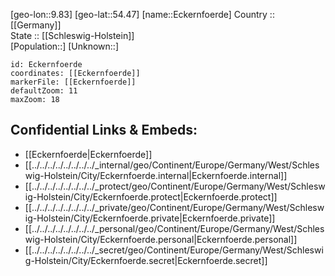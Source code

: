 ﻿---
location: [54.47,9.83] 
mapzoom: [7,12] 
mapmarker: city 
type: City
tags:
- geo/City


SpocWebEntityId: 29963
isDeleted: false
confidential: public

---
[geo-lon::9.83] 
[geo-lat::54.47] 
[name::Eckernfoerde] 
Country :: [[Germany]]  
State :: [[Schleswig-Holstein]]  
[Population::] 
[Unknown::] 


```leaflet
id: Eckernfoerde
coordinates: [[Eckernfoerde]] 
markerFile: [[Eckernfoerde]] 
defaultZoom: 11 
maxZoom: 18
```


## Confidential Links & Embeds: 
- [[Eckernfoerde|Eckernfoerde]]  
- [[../../../../../../../../_internal/geo/Continent/Europe/Germany/West/Schleswig-Holstein/City/Eckernfoerde.internal|Eckernfoerde.internal]] 
- [[../../../../../../../../_protect/geo/Continent/Europe/Germany/West/Schleswig-Holstein/City/Eckernfoerde.protect|Eckernfoerde.protect]] 
- [[../../../../../../../../_private/geo/Continent/Europe/Germany/West/Schleswig-Holstein/City/Eckernfoerde.private|Eckernfoerde.private]] 
- [[../../../../../../../../_personal/geo/Continent/Europe/Germany/West/Schleswig-Holstein/City/Eckernfoerde.personal|Eckernfoerde.personal]] 
- [[../../../../../../../../_secret/geo/Continent/Europe/Germany/West/Schleswig-Holstein/City/Eckernfoerde.secret|Eckernfoerde.secret]] 
